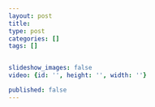 ```yaml
---
layout: post
title: 
type: post
categories: []
tags: []


slideshow_images: false
video: {id: '', height: '', width: ''}

published: false
---
```

